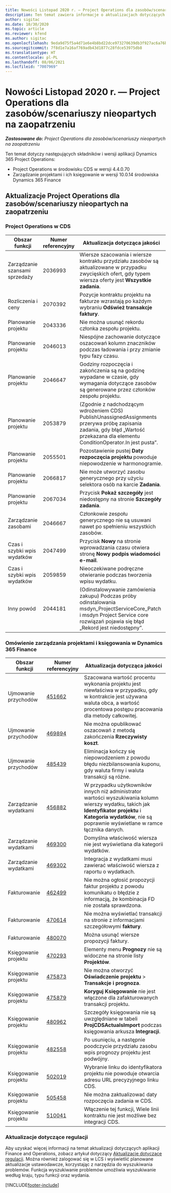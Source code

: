 ```yaml
---
title: Nowości Listopad 2020 r. — Project Operations dla zasobów/scenariuszy nieopartych na zaopatrzeniu
description: Ten temat zawiera informacje o aktualizacjach dotyczących jakości dostępnych w wersji Project Operations z listopada 2020 r. w scenariuszach dotyczących zasobów/braku zapasów.
author: sigitac
ms.date: 10/30/2020
ms.topic: article
ms.reviewer: kfend
ms.author: sigitac
ms.openlocfilehash: 9eda9d75f5a4d71e6e4b8bd22dce973270639db3f927ac6a76be5b3c4303fc31
ms.sourcegitcommit: 7f8d1e7a16af769adb43d1877c28fdce53975db8
ms.translationtype: HT
ms.contentlocale: pl-PL
ms.lasthandoff: 08/06/2021
ms.locfileid: "7007969"
---
```

# <a name="whats-new-november-2020---project-operations-for-resourcenon-stocked-based-scenarios"></a>Nowości Listopad 2020 r. — Project Operations dla zasobów/scenariuszy nieopartych na zaopatrzeniu

_**Zastosowane do:** Project Operations dla zasobów/scenariuszy nieopartych na zaopatrzeniu_

Ten temat dotyczy następujących składników i wersji aplikacji Dynamics 365 Project Operations:

- Project Operations w środowisku CDS w wersji 4.4.0.70
- Zarządzanie projektami i ich księgowanie w wersji 10.0.14 środowiska Dynamics 365 Finance

## <a name="updates-to-project-operations-for-resource-non-stocked-based-scenarios"></a>Aktualizacje Project Operations dla zasobów/scenariuszy nieopartych na zaopatrzeniu

### <a name="project-operations-on-cds"></a>Project Operations w CDS

| Obszar funkcji                 | Numer referencyjny | Aktualizacja dotycząca jakości                                                                                                                                                                    |
|------------------------------|------------------|-----------------------------------------------------------------------------------------------------------------------------------------------------------------------------------|
|   Zarządzanie szansami sprzedaży       | 2036993          | Wiersze szacowania i wiersze kontraktu przydziału zasobów są aktualizowane w przypadku zwycięskich ofert, gdy typem wiersza oferty jest **Wszystkie zadania**.                                                 |
| Rozliczenia i ceny          | 2070392          | Pozycje kontraktu projektu na fakturze wzrastają po każdym wybraniu **Odśwież transakcje faktury**.                                                                         |
| Planowanie projektu             | 2043336          | Nie można usunąć rekordu członka   zespołu projektu.                                                                                                                                  |
| Planowanie projektu             | 2046013          | Niespójne zachowanie dotyczące oszacowań kolumn znaczników podczas ładowania i przy zmianie typu fazy czasu.                                                                                   |
| Planowanie projektu             | 2046647          | Godziny rozpoczęcia i zakończenia są na godzinę wypadane w czasie, gdy wymagania dotyczące zasobów są generowane przez członków zespołu projektu.                                                                      |
| Planowanie projektu             | 2053879          | (Zgodnie z nadchodzącym wdrożeniem CDS) PublishUnassignedAssignments przerywa próbę zapisania zadania, gdy błąd „Wartość przekazana dla elementu ConditionOperator.In jest pusta”.                       |
| Planowanie projektu             | 2055501          | Pozostawienie pustej **Daty rozpoczęcia projektu** powoduje niepowodzenie w harmonogramie.                                                                                                      |
| Planowanie projektu             | 2066817          | Nie może utworzyć zasobu generycznego przy użyciu selektora osób na karcie **Zadania**.                                                                                                   |
| Planowanie projektu             | 2067034          | Przycisk **Pokaż szczegóły** jest niedostępny na stronie **Szczegóły zadania**.                                                                                                       |
| Zarządzanie zasobami          | 2046667          | Członkowie zespołu generycznego nie są usuwani nawet po spełnieniu wszystkich zasobów.                                                                                                    |
| Czas i szybki wpis wydatków | 2047499          | Przycisk **Nowy** na stronie wprowadzania czasu otwiera stronę **Nowy podpis wiadomości e-mail**.                                                                                               |
| Czas i szybki wpis wydatków | 2059859          | Nieoczekiwane podręczne otwieranie podczas tworzenia wpisu wydatku.                                                                                                                         |
| Inny powód                        | 2044181          | (Odinstalowywanie zamówienia zakupu) Podczas próby odinstalowania msdyn_ProjectServiceCore_Patch i msdyn Project Service core rozwiązań pojawia się błąd „Rekord jest niedostępny”.  |

### <a name="project-management-and-accounting-in-dynamics-365-finance"></a>Omówienie zarządzania projektami i księgowania w Dynamics 365 Finance

| Obszar funkcji        | Numer referencyjny | Aktualizacja dotycząca jakości                                                                                                                                                            |
|---------------------|------------------|---------------------------------------------------------------------------------------------------------------------------------------------------------------------------|
| Ujmowanie przychodów | [451662](https://fix.lcs.dynamics.com/Issue/Details/?bugId=451662)           | Szacowana wartość procentu wykonania projektu jest niewłaściwa w przypadku, gdy w kontrakcie jest używana waluta obca, a wartość procentowa postępu pracowania dla metody całkowitej.                     |
| Ujmowanie przychodów | [469894](https://fix.lcs.dynamics.com/Issue/Details/?bugId=469894)           | Nie można opublikować oszacowań z metodą zakończenia **Rzeczywisty koszt**.                                                                                                    |
| Ujmowanie przychodów | [485439](https://fix.lcs.dynamics.com/Issue/Details/?bugId=485439)           | Eliminacja kończy się niepowodzeniem z powodu błędu niezbilansowania kuponu, gdy waluta firmy i waluta transakcji są różne.                                              |
| Zarządzanie wydatkami  | [456882](https://fix.lcs.dynamics.com/Issue/Details/?bugId=456822)           | W przypadku użytkowników innych niż administrator wartości wyszukiwania kolumn wierszy wydatku, takich jak **Identyfikator projektu** i **Kategoria wydatków**, nie są poprawnie wyświetlane w ramce łącznika danych. |
| Zarządzanie wydatkami  | [469300](https://fix.lcs.dynamics.com/Issue/Details/?bugId=469300)           | Domyślna właściwość wiersza nie jest wyświetlana dla kategorii wydatków.                                                                                                         |
| Zarządzanie wydatkami  | [469302](https://fix.lcs.dynamics.com/Issue/Details/?bugId=469302)           | Integracja z wydatkami musi zawierać właściwość wiersza z raportu o wydatkach.                                                                                             |
| Fakturowanie           | [462499](https://fix.lcs.dynamics.com/Issue/Details/?bugId=462499)           | Nie można ogłosić propozycji faktur projektu z powodu komunikatu o błędzie z informacją, że kombinacja FD nie została sprawdzona.                                                    |
| Fakturowanie           | [470614](https://fix.lcs.dynamics.com/Issue/Details/?bugId=470614)           | Nie można wyświetlać transakcji na stronie z informacjami szczegółowymi **faktury**.                                                                                                              |
| Fakturowanie           | [480070](https://fix.lcs.dynamics.com/Issue/Details/?bugId=480070)           | Można usunąć wiersze propozycji faktury.                                                                                                                                  |
| Księgowanie projektu  | [470293](https://fix.lcs.dynamics.com/Issue/Details/?bugId=470293)           | Elementy menu **Prognozy** nie są widoczne na stronie listy **Projektów**.                                                                                                   |
| Księgowanie projektu  | [475873](https://fix.lcs.dynamics.com/Issue/Details/?bugId=475873)           | Nie można otworzyć **Oświadczenie projektu**   > **Transakcje i prognoza**.                                                                                                       |
| Księgowanie projektu  | [475879](https://fix.lcs.dynamics.com/Issue/Details/?bugId=475879)           | **Koryguj Księgowanie** nie jest włączone dla zafakturowanych transakcji projektu.                                                                                                  |
| Księgowanie projektu  | [480962](https://fix.lcs.dynamics.com/Issue/Details/?bugId=480962)           | Szczegóły księgowania nie są uwzględniane w tabeli **ProjCDSActualsImport** podczas księgowania arkusza **Integracji**.                                                  |
| Księgowanie projektu  | [482558](https://fix.lcs.dynamics.com/Issue/Details/?bugId=482558)           | Po usunięciu, a następnie poodczycie przydziału zasobu wpis prognozy projektu jest podwójny.                                                                            |
| Księgowanie projektu  | [502019](https://fix.lcs.dynamics.com/Issue/Details/?bugId=502019)           | Wybranie linku do identyfikatora projektu nie powoduje otwarcia adresu URL precyzyjnego linku CDS.                                                                                                         |
| Księgowanie projektu  | [505458](https://fix.lcs.dynamics.com/Issue/Details/?bugId=505458)           | Nie można zaktualizować daty rozpoczęcia zadania w CDS.                                                                                                                           |
| Księgowanie projektu  | [510041](https://fix.lcs.dynamics.com/Issue/Details/?bugId=510041)           | Włączenie tej funkcji, Wiele linii kontraktu nie jest możliwe bez integracji CDS.                                                                                   |

### <a name="regulatory-updates"></a>Aktualizacje dotyczące regulacji
Aby uzyskać więcej informacji na temat aktualizacji dotyczących aplikacji Finance and Operations, zobacz artykuł dotyczący [Aktualizacje dotyczące regulacji](/dynamics365/finance/localizations/regulatory-updates). Można również zalogować się w LCS i wyświetlić planowane aktualizacje ustawodawcze, korzystając z narzędzia do wyszukiwania problemów. Funkcja wyszukiwanie problemów umożliwia wyszukiwanie według kraju, typu funkcji oraz wydania.


[!INCLUDE[footer-include](../includes/footer-banner.md)]